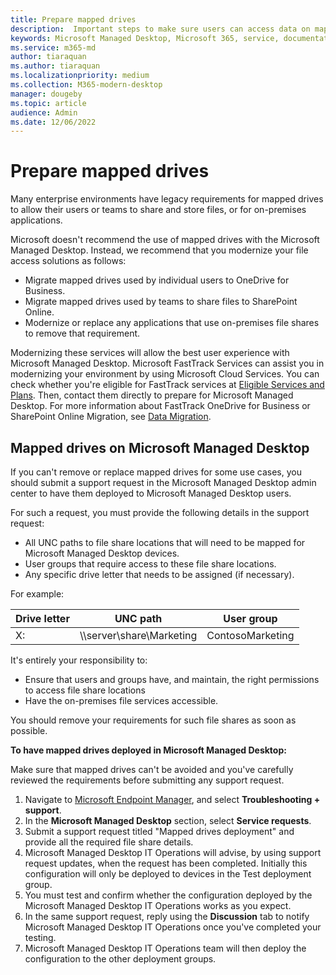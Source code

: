 ```yaml
---
title: Prepare mapped drives
description:  Important steps to make sure users can access data on mapped drives
keywords: Microsoft Managed Desktop, Microsoft 365, service, documentation
ms.service: m365-md
author: tiaraquan
ms.author: tiaraquan
ms.localizationpriority: medium
ms.collection: M365-modern-desktop
manager: dougeby
ms.topic: article
audience: Admin
ms.date: 12/06/2022
---
```


# Prepare mapped drives

Many enterprise environments have legacy requirements for mapped drives to allow their users or teams to share and store files, or for on-premises applications.

Microsoft doesn't recommend the use of mapped drives with the Microsoft Managed Desktop. Instead, we recommend that you modernize your file access solutions as follows:
  
- Migrate mapped drives used by individual users to OneDrive for Business.
- Migrate mapped drives used by teams to share files to SharePoint Online.
- Modernize or replace any applications that use on-premises file shares to remove that requirement.
  
Modernizing these services will allow the best user experience with Microsoft Managed Desktop. Microsoft FastTrack Services can assist you in modernizing your environment by using Microsoft Cloud Services. You can check whether you're eligible for FastTrack services at [Eligible Services and Plans](/fasttrack/m365-eligible-services-and-plans). Then, contact them directly to prepare for Microsoft Managed Desktop. For more information about FastTrack OneDrive for Business or SharePoint Online Migration, see [Data Migration](/fasttrack/o365-data-migration).

## Mapped drives on Microsoft Managed Desktop

If you can't remove or replace mapped drives for some use cases, you should submit a support request in the Microsoft Managed Desktop admin center to have them deployed to Microsoft Managed Desktop users.

For such a request, you must provide the following details in the support request:

- All UNC paths to file share locations that will need to be mapped for Microsoft Managed Desktop devices.
- User groups that require access to these file share locations.
- Any specific drive letter that needs to be assigned (if necessary).

For example:

| Drive letter | UNC path | User group |
|--------------|----------|------------|
| X:  | \\\server\share\Marketing | ContosoMarketing |

It's entirely your responsibility to:

- Ensure that users and groups have, and maintain, the right permissions to access file share locations
- Have the on-premises file services accessible.

You should remove your requirements for such file shares as soon as possible.

**To have mapped drives deployed in Microsoft Managed Desktop:**

Make sure that mapped drives can't be avoided and you've carefully reviewed the requirements before submitting any support request.

1. Navigate to [Microsoft Endpoint Manager](https://endpoint.microsoft.com/), and select **Troubleshooting + support**.
1. In the **Microsoft Managed Desktop** section, select **Service requests**.
1. Submit a support request titled "Mapped drives deployment" and provide all the required file share details.  
1. Microsoft Managed Desktop IT Operations will advise, by using support request updates, when the request has been completed. Initially this configuration will only be deployed to devices in the Test deployment group.  
1. You must test and confirm whether the configuration deployed by the Microsoft Managed Desktop IT Operations works as you expect.
1. In the same support request, reply using the **Discussion** tab to notify Microsoft Managed Desktop IT Operations once you've completed your testing.  
1. Microsoft Managed Desktop IT Operations team will then deploy the configuration to the other deployment groups.
